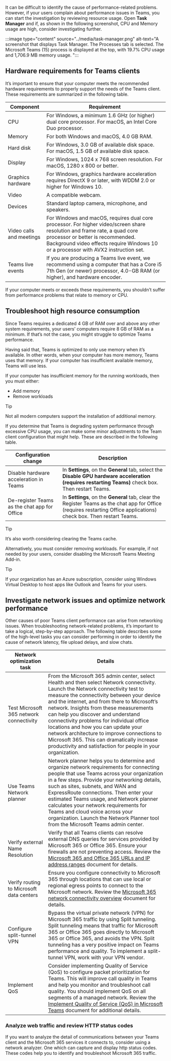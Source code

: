 It can be difficult to identify the cause of performance-related problems. However, if your users complain about performance issues in Teams, you can start the investigation by reviewing resource usage. Open **Task Manager** and if, as shown in the following screenshot, CPU and Memory usage are high, consider investigating further. 

:::image type="content" source="../media/task-manager.png" alt-text="A screenshot that displays Task Manager. The Processes tab is selected. The Microsoft Teams (15) process is displayed at the top, with 19.7% CPU usage and 1,706.9 MB memory usage. ":::


## Hardware requirements for Teams clients

It’s important to ensure that your computer meets the recommended hardware requirements to properly support the needs of the Teams client. These requirements are summarized in the following table. 

| Component                | Requirement                                                  |
| ------------------------ | ------------------------------------------------------------ |
| CPU                      | For Windows, a minimum 1.6  GHz (or higher) dual core processor. For macOS, an Intel Core Duo processor. |
| Memory                   | For both Windows and macOS,  4.0 GB RAM.                     |
| Hard disk                | For Windows, 3.0 GB of  available disk space. For macOS, 1.5 GB of available disk space. |
| Display                  | For Windows, 1024 x 768  screen resolution. For macOS, 1280 x 800 or better. |
| Graphics hardware        | For Windows, graphics  hardware acceleration requires DirectX 9 or later, with WDDM 2.0 or higher  for Windows 10. |
| Video                    | A compatible webcam.                                         |
| Devices                  | Standard laptop camera, microphone,  and speakers.           |
| Video calls and meetings | For Windows and macOS, requires  dual core processor. For higher video/screen share resolution and frame rate,  a quad core processor or better is recommended. Background video effects  require Windows 10 or a processor with AVX2 instruction set. |
| Teams live events        | If you are producing a  Teams live event, we recommend using a computer that has a Core i5 7th  Gen (or newer) processor, 4.0-GB RAM (or higher), and hardware encoder. |

If your computer meets or exceeds these requirements, you shouldn’t suffer from performance problems that relate to memory or CPU. 

## Troubleshoot high resource consumption

Since Teams requires a dedicated 4 GB of RAM over and above any other system requirements, your users’ computers require 8 GB of RAM as a minimum. If that’s not the case, you might struggle to optimize Teams performance. 

Having said that, Teams is optimized to only use memory when it’s available. In other words, when your computer has more memory, Teams uses that memory. If your computer has insufficient available memory, Teams will use less.

If your computer has insufficient memory for the running workloads, then you must either:

- Add memory
- Remove workloads

> [!TIP]
> Not all modern computers support the installation of additional memory. 

If you determine that Teams is degrading system performance through excessive CPU usage, you can make some minor adjustments to the Team client configuration that might help. These are described in the following table. 

| Configuration change                          | Description                                                  |
| --------------------------------------------- | ------------------------------------------------------------ |
| Disable hardware acceleration in Teams        | In **Settings**, on the **General**  tab, select the **Disable GPU hardware acceleration (requires restarting  Teams)** check box. Then restart Teams. |
| De-register Teams as the chat app for  Office | In **Settings**, on the **General**  tab, clear the Register Teams as the chat app for Office (requires restarting  Office applications) check box. Then restart Teams. |


> [!TIP]
> It’s also worth considering clearing the Teams cache.

Alternatively, you must consider removing workloads. For example, if not needed by your users, consider disabling the Microsoft Teams Meeting Add-in. 

> [!TIP]
> If your organization has an Azure subscription, consider using Windows Virtual Desktop to host apps like Outlook and Teams for your users. 

## Investigate network issues and optimize network performance

Other causes of poor Teams client performance can arise from networking issues. When troubleshooting network-related problems, it’s important to take a logical, step-by-step approach. The following table describes some of the high-level tasks you can consider performing in order to identify the cause of network latency, file upload delays, and slow chats. 

| **Network   optimization task**          | **Details**                                                  |
| ---------------------------------------- | ------------------------------------------------------------ |
| Test Microsoft 365 network connectivity  | From  the Microsoft 365 admin center, select Health and then select Network  connectivity. Launch the Network connectivity test to measure the  connectivity between your device and the internet, and from there to  Microsoft’s network. Insights from these measurements can help you discover  and understand connectivity problems for individual office locations and how  you can update your network architecture to improve connections to Microsoft  365. This can dramatically increase productivity and satisfaction for people  in your organization. |
| Use Teams Network planner                | Network planner helps you to determine and  organize network requirements for connecting people that use Teams across  your organization in a few steps. Provide your networking details, such as  sites, subnets, and WAN and ExpressRoute connections. Then enter your  estimated Teams usage, and Network planner calculates your network  requirements for Teams and cloud voice across your organization.  Launch the Network Planner tool from the  Microsoft Teams admin center. |
| Verify external Name Resolution          | Verify that all Teams clients can resolve  external DNS queries for services provided by Microsoft 365 or Office 365.  Ensure your firewalls are not preventing  access. Review the [Microsoft 365 and Office 365 URLs and IP address ranges](/microsoftteams/office-365-urls-ip-address-ranges)  document for details. |
| Verify routing to Microsoft data centers | Ensure you configure connectivity to Microsoft  365 through locations that can use local or regional egress points to connect  to the Microsoft network. Review the [Microsoft 365 network connectivity  overview](/microsoft-365/enterprise/microsoft-365-networking-overview)  document for details. |
| Configure split-tunnel VPN               | Bypass the virtual private network (VPN) for  Microsoft 365 traffic by using Split tunneling. Split tunneling means that  traffic for Microsoft 365 or Office 365 goes directly to Microsoft 365 or  Office 365, and avoids the VPN. Split tunneling has a very positive impact on  Teams performance and quality. To implement a split-tunnel VPN, work with  your VPN vendor. |
| Implement QoS                            | Consider implementing Quality of Service (QoS) to  configure packet prioritization for Teams. This will improve call quality in  Teams and help you monitor and troubleshoot call quality. You should  implement QoS on all segments of a managed network. Review the [Implement  Quality of Service (QoS) in Microsoft Teams](/microsoftteams/qos-in-teams)  document for additional details. |

### Analyze web traffic and review HTTP status codes

If you want to analyze the detail of communications between your Teams client and the Microsoft 365 services it connects to, consider using a network analyzer. One which can capture and display http status codes. These codes help you to identify and troubleshoot Microsoft 365 traffic. 


